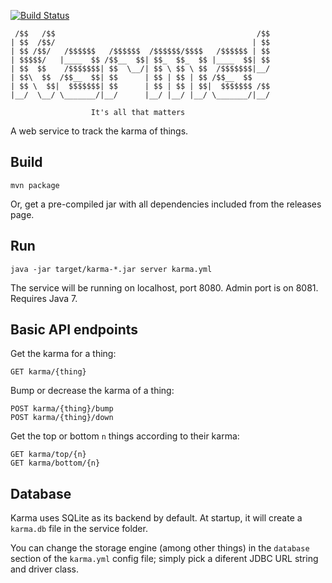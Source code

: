 [![Build Status](https://travis-ci.org/brunoV/karma.png?branch=master)](https://travis-ci.org/brunoV/karma)

     /$$   /$$                                             /$$
    | $$  /$$/                                            | $$
    | $$ /$$/   /$$$$$$   /$$$$$$  /$$$$$$/$$$$   /$$$$$$ | $$
    | $$$$$/   |____  $$ /$$__  $$| $$_  $$_  $$ |____  $$| $$
    | $$  $$    /$$$$$$$| $$  \__/| $$ \ $$ \ $$  /$$$$$$$|__/
    | $$\  $$  /$$__  $$| $$      | $$ | $$ | $$ /$$__  $$
    | $$ \  $$|  $$$$$$$| $$      | $$ | $$ | $$|  $$$$$$$ /$$
    |__/  \__/ \_______/|__/      |__/ |__/ |__/ \_______/|__/

                      It's all that matters

A web service to track the karma of things.

## Build

    mvn package

Or, get a pre-compiled jar with all dependencies included from the releases page.

## Run

    java -jar target/karma-*.jar server karma.yml

The service will be running on localhost, port 8080. Admin port is on 8081.
Requires Java 7.

## Basic API endpoints

Get the karma for a thing:

    GET karma/{thing}

Bump or decrease the karma of a thing:

    POST karma/{thing}/bump
    POST karma/{thing}/down

Get the top or bottom `n` things according to their karma:

    GET karma/top/{n}
    GET karma/bottom/{n}

## Database

Karma uses SQLite as its backend by default. At startup, it will create a
`karma.db` file in the service folder.

You can change the storage engine (among other things) in the `database`
section of the `karma.yml` config file; simply pick a diferent JDBC URL string
and driver class.
